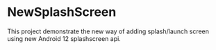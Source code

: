 # NewSplashScreen

This project demonstrate the new way of adding splash/launch screen using new Android 12 splashscreen api.
